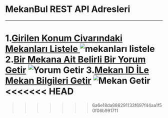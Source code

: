 # MekanBul REST API Adresleri
---
1.[Girilen Konum Civarındaki Mekanları Listele ](lhttps://mekanbul-1-1.busrakemter.repl.co/api/mekanlar?enlem=37.8&boylam=35.4)
![mekanları listele](https://user-images.githubusercontent.com/115122063/203390962-2a641a6c-528e-482c-a0b6-e9c7d5d1e713.png)
2.[Bir Mekana Ait Belirli Bir Yorum Getir](https://mekanbul-1-1.busrakemter.repl.co/api/mekanlar/637cf9ce26807a2e0b4a2b7b/yorumlar/637cf9ee23956583f6cddc66)
![Yorum Getir](https://user-images.githubusercontent.com/115122063/203384703-903c0126-970b-4146-b306-799a45447196.png)
3.[Mekan ID İLe Mekan Bilgileri Getir](https://mekanbul-1-1.busrakemter.repl.co/api/mekanlar/637cf9ce26807a2e0b4a2b7b)
![Mekan Getir](https://user-images.githubusercontent.com/115122063/203384721-0ef5bf56-3555-4f69-9bfb-52e88f4c85f9.png)
<<<<<<< HEAD
=======



>>>>>>> 6a6e18da886291133f697f44aa1f50f06b991711

